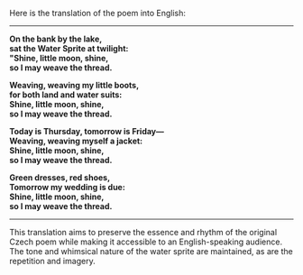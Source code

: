 Here is the translation of the poem into English:

---

**On the bank by the lake,  
sat the Water Sprite at twilight:  
"Shine, little moon, shine,  
so I may weave the thread.**

**Weaving, weaving my little boots,  
for both land and water suits:  
Shine, little moon, shine,  
so I may weave the thread.**

**Today is Thursday, tomorrow is Friday—  
Weaving, weaving myself a jacket:  
Shine, little moon, shine,  
so I may weave the thread.**

**Green dresses, red shoes,  
Tomorrow my wedding is due:  
Shine, little moon, shine,  
so I may weave the thread.**

---

This translation aims to preserve the essence and rhythm of the original Czech poem while making it accessible to an English-speaking audience. The tone and whimsical nature of the water sprite are maintained, as are the repetition and imagery.